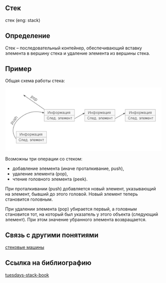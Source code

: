 ## Стек
стек (eng: stack) 

## Определение
Стек – последовательный контейнер, обеспечивающий вставку элемента в вершину стека и удаление элемента из вершины стека. 
## Пример
Общая схема работы стека:

![stack](../images/Stack.png "Общая схема работы стека")

Возможны три операции со стеком: 
- добавление элемента (иначе проталкивание, push), 
- удаление элемента (pop),
- чтение головного элемента (peek).

При проталкивании (push) добавляется новый элемент, указывающий на элемент, бывший до этого головой. Новый элемент теперь становится головным.

При удалении элемента (pop) убирается первый, а головным становится тот, на который был указатель у этого объекта (следующий элемент). При этом значение убранного элемента возвращается.


## Связь с другими понятиями
[стековые машины](stack_machines.md)


## Cсылка на библиографию
[tuesdays-stack-book](../bibliography/tsyrulnikov-set-book.md)

